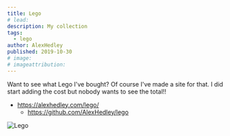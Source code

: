 ```yaml
---
title: Lego
# lead:
description: My collection
tags:
  - lego
author: AlexHedley
published: 2019-10-30
# image:
# imageattribution:
---
```


Want to see what Lego I've bought? Of course I've made a site for that. I did start adding the cost but nobody wants to see the total!!

- https://alexhedley.com/lego/
  - https://github.com/AlexHedley/lego

![Lego](images/website/lego.png "Lego")
